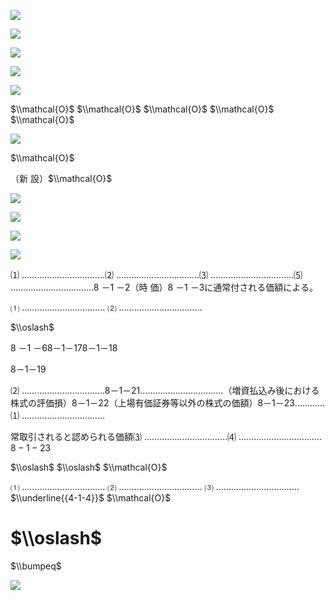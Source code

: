 ![](https://www.nta.go.jp/tmp/369c9390-e01b-4fe8-9a2a-89dc0ff35b1c/images/e960cd5667043b1fff9683d8ee0502bee1ea05526c8cd61e3ab11f8696813ccd.jpg)

![](https://www.nta.go.jp/tmp/369c9390-e01b-4fe8-9a2a-89dc0ff35b1c/images/18159e8c43dd3894c13991683c4930a497ac7f77ef96072d552c3cce984d50d3.jpg)

![](https://www.nta.go.jp/tmp/369c9390-e01b-4fe8-9a2a-89dc0ff35b1c/images/e6aa0f3a36932004b326ba41fa7b1bc8d8d644ec35ea4fe4c5eb472fa82de618.jpg)

![](https://www.nta.go.jp/tmp/369c9390-e01b-4fe8-9a2a-89dc0ff35b1c/images/e408637c70369dc20222a07eb584b70ed09a404d7d70f4ff27604fa2fc83dd9d.jpg)

![](https://www.nta.go.jp/tmp/369c9390-e01b-4fe8-9a2a-89dc0ff35b1c/images/2e9ba121e8ff0dc31c9196dd7e8c604f0ebecc71078354491ccb5523aa8d21d8.jpg)

$\\mathcal{O}$ $\\mathcal{O}$ $\\mathcal{O}$ $\\mathcal{O}$ $\\mathcal{O}$

![](https://www.nta.go.jp/tmp/369c9390-e01b-4fe8-9a2a-89dc0ff35b1c/images/5d70ab97221bc714823538f2d640728752013c41b10f7427c6b6513f685435c7.jpg)

$\\mathcal{O}$

（新 設）$\\mathcal{O}$

![](https://www.nta.go.jp/tmp/369c9390-e01b-4fe8-9a2a-89dc0ff35b1c/images/aea1ecb220f5daf2d9b7827b37493bea859cee09ed88baf4b7ba0615ebfc76b3.jpg)

![](https://www.nta.go.jp/tmp/369c9390-e01b-4fe8-9a2a-89dc0ff35b1c/images/c35031dde9d83edda03c3207215614879e6c56d1cc8b1304d4f7a923263ecd68.jpg)

![](https://www.nta.go.jp/tmp/369c9390-e01b-4fe8-9a2a-89dc0ff35b1c/images/a8a63c8ddcb691f65415707895788332c130d07f21ceec57e38cf8704c01f618.jpg)

![](https://www.nta.go.jp/tmp/369c9390-e01b-4fe8-9a2a-89dc0ff35b1c/images/083c876fa5e7ef1dd4f0b9ac4545f56b08e738d80ccefc3e853f03b6afc373ce.jpg)

⑴ ……………………………⑵ ……………………………⑶ ……………………………⑸ ……………………………8 －1 －2（時 価）8 －1 －3に通常付される価額による。

⑴ …………………………… ⑵ ……………………………

$\\oslash$

8 －1 －68－1－178－1－18

8－1－19

⑵ ……………………………8－1－21……………………………（増資払込み後における株式の評価損）8－1－22（上場有価証券等以外の株式の価額）8－1－23…………⑴ ……………………………

常取引されると認められる価額⑶ ……………………………⑷ ……………………………$8-1-23$

$\\oslash$ $\\oslash$ $\\mathcal{O}$

⑴ …………………………… ⑵ …………………………… ⑶ …………………………… $\\underline{{4-1-4}}$ $\\mathcal{O}$

# $\\oslash$

$\\bumpeq$

![](https://www.nta.go.jp/tmp/369c9390-e01b-4fe8-9a2a-89dc0ff35b1c/images/5292fab4b30e8889f5641d15f7763f8a0c3d7e24d749128e5b766cd78d73a195.jpg)